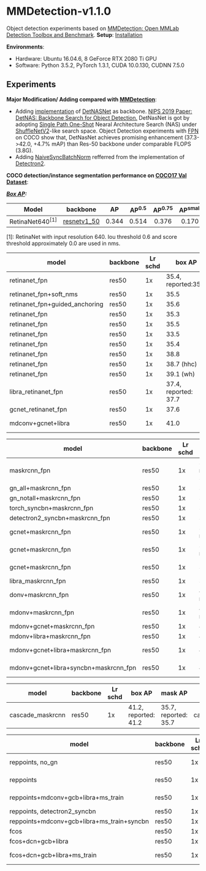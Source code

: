 # MMDetection-v1.1.0
Object detection experiments based on [MMDetection: Open MMLab Detection Toolbox and Benchmark](https://github.com/open-mmlab/mmdetection). 
**Setup**: <a href='https://github.com/v-qjqs/mmdetection-v1.1.0/blob/master/mmdetection/docs/INSTALL.md'>Installation</a><br>

**Environments**:
* Hardware: Ubuntu 16.04.6, 8 GeForce RTX 2080 Ti GPU
* Software: Python 3.5.2, PyTorch 1.3.1, CUDA 10.0.130, CUDNN 7.5.0

## Experiments

**Major Modification/ Adding compared with  [MMDetection](https://github.com/open-mmlab/mmdetection)**:
* Adding [implementation](mmdetection/mmdet/models/backbones/DetNASNet/) of [DetNASNet](https://arxiv.org/pdf/1903.10979.pdf) as backbone. [NIPS 2019 Paper: DetNAS: Backbone Search for Object Detection.](https://arxiv.org/pdf/1903.10979.pdf) DetNasNet is got by adopting [Single Path One-Shot](https://arxiv.org/abs/1904.00420) Nearal Architecture Search (NAS) under [ShuffleNetV2](https://arxiv.org/abs/1807.11164)-like search space. Object Detection experiments with [FPN](https://arxiv.org/abs/1612.03144) on COCO show that, DetNasNet achieves promising enhancement (37.3->42.0, +4.7% mAP) than Res-50 backbone under comparable FLOPS (3.8G).
* Adding [NaiveSyncBatchNorm](mmdetection/mmdet/models/utils/norm.py#L57) refferred from the implementation of [Detectron2](https://github.com/facebookresearch/detectron2).
  
**COCO detection/instance segmentation performance on [COCO17 Val Dataset](http://cocodataset.org/index.htm#download)**:



***[Box AP](http://cocodataset.org/index.htm#detection-eval):***

| Model | backbone | AP | AP<sup>0.5</sup> | AP<sup>0.75</sup>| AP<sup>small  </sup>| AP<sup>medium</sup>| AP<sup>large</sup>|
| ------ | :------: | :------: | :------: | :------: | :------: | :------: | :------: |
| RetinaNet640<sup>[1]</sup> | [resnetv1_50](https://arxiv.org/abs/1512.03385)| 0.344 | 0.514 | 0.376 | 0.170 | 0.375 | 0.522 |

[1]:  RetinaNet with input resolution 640. Iou threshold 0.6 and score threshold approximately 0.0 are used in nms.  




model | backbone | Lr schd | box AP | mask AP | config
------------- | ------------- | ------------- | ------------- | ------------- | -------------
retinanet_fpn | res50 | 1x | 35.4, reported:35.6 | __ | retinanet_r50_fpn_1x
retinanet_fpn+soft_nms | res50 | 1x | 35.5 | __ | retinanet_r50_fpn_1x_softnms
retinanet_fpn+guided_anchoring | res50 | 1x | 35.6 | __ | ga_retinanet_r50_fpn_1x_MY 
retinanet_fpn | res50 | 1x | 35.3 | __ | retinanet_r50_fpn_1x_detectron2_syncbn
retinanet_fpn | res50 | 1x | 35.5 | __ | retinanet_r50_fpn_1x_torch_syncbn
retinanet_fpn | res50 | 1x | 33.5 | __ | retinanet_r50_fpn_1x_bntrain
retinanet_fpn | res50 | 1x | 35.4 | __ | retinanet_r50_fpn_1x_gn
retinanet_fpn | res50 | 1x | 38.8 | __ | retinanet_r50_fpn_1x_dconv_c3-c5
retinanet_fpn | res50 | 1x | 38.7 (hhc)| __ | retinanet_r50_fpn_1x_mdconv_c3-c5_bn
retinanet_fpn | res50 | 1x | 39.1 (wh)| __ | retinanet_r50_fpn_1x_mdconv_c3-c5_bn
libra_retinanet_fpn | res50 | 1x | 37.4, reported: 37.7 | __ | libra_retinanet_r50_fpn_1x
gcnet_retinanet_fpn | res50 | 1x | 37.6 | __ | retinanet_r50_fpn_1x_MY (r4)
mdconv+gcnet+libra | res50 | 1x | 41.0 | __ | retinanet_r50_fpn_1x_mdconv_c3-c5_gcnet_c3-c5_libra_MY (r4)



model | backbone | Lr schd | box AP | mask AP | config
------------- | ------------- | ------------- | ------------- | ------------- | -------------
maskrcnn_fpn | res50 | 1x | 37.3, reported: 37.4 | 34.2, reported: 34.3 | mask_rcnn_r50_fpn_1x
gn_all+maskrcnn_fpn | res50 | 1x | 37.2 | 34.4 | MY/mask_rcnn_r50_fpn_1x_gn (all)
gn_notall+maskrcnn_fpn | res50 | 1x | 37.1 | 33.9 | MY/mask_rcnn_r50_fpn_1x_gn_notall 
torch_syncbn+maskrcnn_fpn | res50 | 1x | 37.2 | 33.9 | MY/mask_rcnn_r50_fpn_1x_syncbn
detectron2_syncbn+maskrcnn_fpn | res50 | 1x | 37.4 | 34.1 | MY/mask_rcnn_r50_fpn_1x_detectron2_syncbn
gcnet+maskrcnn_fpn | res50 | 1x | 38.8, reported:38.9 | 35.4, reported:35.5 | gcnet/mask_rcnn_r4_gcb_c3-c5_r50_fpn_1x
gcnet+maskrcnn_fpn | res50 | 1x | 39.6, reported:39.9 | 36.0, reported:36.2 | gcnet/mask_rcnn_r4_gcb_c3-c5_r50_fpn_syncbn_1x
gcnet+maskrcnn_fpn | res50 | 1x | 39.9 | 36.1 | gcnet/mask_rcnn_r4_gcb_c3-c5_r50_fpn_detectron2_syncbn_1x
libra_maskrcnn_fpn | res50 | 1x | 39.2 | 35.3 | gcnet/retinanet_r50_fpn_1x_MY
donv+maskrcnn_fpn | res50 | 1x | 41.2, reported:41.1 | 37.3, reported:37.2 | hha:mask_rcnn_dconv_c3-c5_r50_fpn_1x
mdonv+maskrcnn_fpn | res50 | 1x | 41.0, reported:41.3 | 37.1, reported:37.3 | hha:mask_rcnn_mdconv_c3-c5_r50_fpn_1x
mdonv+gcnet+maskrcnn_fpn | res50 | 1x | 42.0 | 37.9 | mask_rcnn_r50_fpn_1x_mdconv_gcb_c3-c5
mdonv+libra+maskrcnn_fpn | res50 | 1x | 42.6 | 37.9 | mask_rcnn_r50_fpn_1x_mdconv_c3-c5_libra
mdonv+gcnet+libra+maskrcnn_fpn | res50 | 1x | 43.1 | 38.2 | mask_rcnn_r50_fpn_1x_mdconv_gcb_c3-c5_libra
mdonv+gcnet+libra+syncbn+maskrcnn_fpn | res50 | 1x | 43.6 | 38.6 | mask_rcnn_r50_fpn_1x_mdconv_gcb_c3-c5_libra_detectron2_syncbn




model | backbone | Lr schd | box AP | mask AP | config
------------- | ------------- | ------------- | ------------- | ------------- | -------------
cascade_maskrcnn | res50 | 1x | 41.2, reported: 41.2 | 35.7, reported: 35.7| cascade_mask_rcnn_r50_fpn_1x





model | backbone | Lr schd | box AP  | config
------------- | ------------- | ------------- | ------------- | -------------
reppoints, no_gn | res50 | 1x | 36.8, reported:36.8 | reppoints_moment_r50_no_gn_fpn_1x
reppoints | res50 | 1x | 37.9, report:38.2 | reppoints_moment_r50_fpn_1x (+gn)
reppoints+mdconv+gcb+libra+ms_train| res50 | 1x | 42.1, (+flip: 42.4) | reppoints_moment_r50_dcn_gcb_libra_fpn_1x_mt_MY (+gn) 
reppoints, detectron2_syncbn | res50 | 1x | ? | (+gn)
reppoints+mdconv+gcb+libra+ms_train+syncbn| res50 | 1x | ? |  (+gn) 
fcos | res50 | 1x | 35.6 | fcos_r50_fpn_gnhead_1x_my
fcos+dcn+gcb+libra | res50 | 1x | 39.5 | fcos_r50_fpn_mdconv_gcb_c3-c5_libra_gnhead_1x
fcos+dcn+gcb+libra+ms_train | res50 | 1x | 39.7(no flip) | fcos_r50_fpn_mdconv_gcb_c3-c5_libra_gnhead_1x_mt
